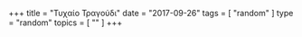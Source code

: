 +++
title = "Τυχαίο Τραγούδι"
date = "2017-09-26"
tags = [ "random" ]
type = "random"
topics = [ "" ]
+++

